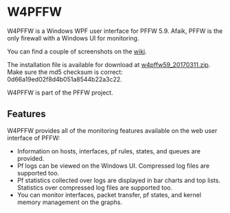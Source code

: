 # W4PFFW

W4PFFW is a Windows WPF user interface for PFFW 5.9. Afaik, PFFW is the only firewall with a Windows UI for monitoring.

You can find a couple of screenshots on the [wiki](https://github.com/sonertari/W4PFFW/wiki).

The installation file is available for download at [w4pffw59_20170311.zip](https://drive.google.com/file/d/0B3F7Ueq0mFlYWmJZdVd3TVV3aHM/view?usp=sharing). Make sure the md5 checksum is correct: 0d66a19ed02f8d4b051a8544b22a3c22.

W4PFFW is part of the PFFW project.

## Features

W4PFFW provides all of the monitoring features available on the web user interface of PFFW:

- Information on hosts, interfaces, pf rules, states, and queues are provided.
- Pf logs can be viewed on the Windows UI. Compressed log files are supported too.
- Pf statistics collected over logs are displayed in bar charts and top lists. Statistics over compressed log files are supported too.
- You can monitor interfaces, packet transfer, pf states, and kernel memory management on the graphs.
